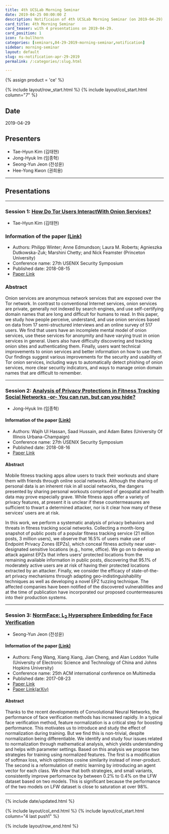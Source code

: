 ```yaml
---
title: 4th UCSLab Morning Seminar
date: 2019-04-25 00:00:00 Z
description: Notificaion of 4th UCSLab Morning Seminar (on 2019-04-29) 
card_title: 4th Morning Seminar
card_teaser: with 4 presentations on 2019-04-29.
card_position: 1
icon: fa-bullhorn
categories: [seminars,04-29-2019-morning-seminar,notification]
sidebar: morning-seminar
layout: default
slug: ms-notification-apr-29-2019
permalink: /:categories/:slug.html

---
```


{% assign product = 'ce' %}

{% include layout/row_start.html %}
{% include layout/col_start.html column="7" %}

## Date
2019-04-29

## Presenters
+ Tae-Hyun Kim (김태현)
+ Jong-Hyuk Im (임종혁)
+ Seong-Yun Jeon (전성윤)
+ Hee-Yong Kwon (권희용)

---
## Presentations

---

### Session 1: [How Do Tor Users InteractWith Onion Services?](https://inhaucs.github.io/seminars/04-29-2019-morning-seminar/presentation/ms-presentation-th-apr-30-2019.html)

+ Tae-Hyun Kim (김태현)

### Information of the paper [(Link)](https://www.usenix.org/conference/usenixsecurity18/presentation/winter)
+ Authors: Philipp Winter; Anne Edmundson; Laura M. Roberts; Agnieszka Dutkowska-Zuk; Marshini Chetty; and Nick Feamster (Princeton University)
+ Conference name: 27th USENIX Security Symposium
+ Published date: 2018-08-15
+ [Paper Link](https://www.usenix.org/conference/usenixsecurity18/presentation/winter)

### Abstract
Onion services are anonymous network services that are exposed over the Tor network. In contrast to conventional Internet services, onion services are private, generally not indexed by search engines, and use self-certifying domain names that are long and difficult for humans to read. In this paper, we study how people perceive, understand, and use onion services based on data from 17 semi-structured interviews and an online survey of 517 users. We find that users have an incomplete mental model of onion services, use these services for anonymity and have varying trust in onion services in general. Users also have difficulty discovering and tracking onion sites and authenticating them. Finally, users want technical improvements to onion services and better information on how to use them. Our findings suggest various improvements for the security and usability of Tor onion services, including ways to automatically detect phishing of onion services, more clear security indicators, and ways to manage onion domain names that are difficult to remember.
 
---

### Session 2: [Analysis of Privacy Protections in Fitness Tracking Social Networks -or- You can run, but can you hide?](https://inhaucs.github.io/seminars/04-29-2019-morning-seminar/presentation/ms-presentation-jh-apr-29-2019.html)

+ Jong-Hyuk Im (임종혁)

#### Information of the paper [(Link)](https://www.usenix.org/conference/usenixsecurity18/presentation/hassan)
+ Authors: Wajih Ul Hassan, Saad Hussain, and Adam Bates (University Of Illinois Urbana-Champaign)
+ Conference name: 27th USENIX Security Symposium
+ Published date: 2018-08-16
+ [Paper Link](https://www.usenix.org/system/files/conference/usenixsecurity18/sec18-hassan_0.pdf)

#### Abstract
Mobile fitness tracking apps allow users to track their workouts and share them with friends through online social networks. 
Although the sharing of personal data is an inherent risk in all social networks, the dangers presented by sharing personal workouts comprised of geospatial and health data may prove especially grave. 
While fitness apps offer a variety of privacy features, at present it is unclear if these countermeasures are sufficient to thwart a determined attacker, nor is it clear how many of these services’ users are at risk.

In this work, we perform a systematic analysis of privacy behaviors and threats in fitness tracking social networks. 
Collecting a month-long snapshot of public posts of a popular fitness tracking service (21 million posts, 3 million users), 
we observe that 16.5% of users make use of Endpoint Privacy Zones (EPZs), 
which conceal fitness activity near user-designated sensitive locations (e.g., home, office). 
We go on to develop an attack against EPZs that infers users’ protected locations from the remaining available information in public posts, 
discovering that 95.1% of moderately active users are at risk of having their protected locations extracted by an attacker. 
Finally, we consider the efficacy of state-of-the-art privacy mechanisms through adapting geo-indistinguishability techniques as well as developing a novel EPZ fuzzing technique. 
The affected companies have been notified of the discovered vulnerabilities and at the time of publication have incorporated our proposed countermeasures into their production systems.
 
---

### Session 3: [NormFace: L<sub>2</sub> Hypersphere Embedding for Face Verification](https://inhaucs.github.io/seminars/04-29-2019-morning-seminar/presentation/ms-presentation-sy-apr-29-2019.html)

+ Seong-Yun Jeon (전성윤)

#### Information of the paper [(Link)](https://dl.acm.org/citation.cfm?id=3123266.3123359)
+ Authors: Feng Wang, Xiang Xiang, Jian Cheng, and Alan Loddon Yuille (University of Electronic Science and Technology of China and Johns Hopkins University)
+ Conference name: 25th ACM international conference on Multimedia
+ Published date: 2017-08-23
+ [Paper Link](https://dl.acm.org/citation.cfm?id=3123266.3123359)
+ [Paper Link(arXiv)](https://arxiv.org/pdf/1704.06369.pdf)

#### Abstract
Thanks to the recent developments of Convolutional Neural Networks, the performance of face verification methods has increased rapidly. In a typical face verification method, feature normalization is a critical step for boosting performance. This motivates us to introduce and study the effect of normalization during training. But we find this is non-trivial, despite normalization being differentiable. We identify and study four issues related to normalization through mathematical analysis, which yields understanding and helps with parameter settings. Based on this analysis we propose two strategies for training using normalized features. The first is a modification of softmax loss, which optimizes cosine similarity instead of inner-product. The second is a reformulation of metric learning by introducing an agent vector for each class. We show that both strategies, and small variants, consistently improve performance by between 0.2% to 0.4% on the LFW dataset based on two models. This is significant because the performance of the two models on LFW dataset is close to saturation at over 98%.

---
 
{% include date/updated.html %}

{% include layout/col_end.html %}
{% include layout/col_start.html column="4 last push1" %}

{% include layout/row_end.html %}

